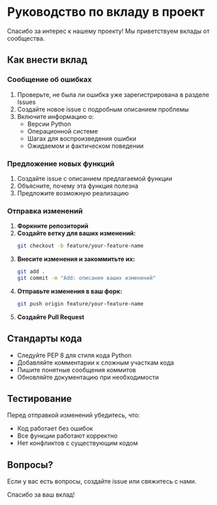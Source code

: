 # Руководство по вкладу в проект

Спасибо за интерес к нашему проекту! Мы приветствуем вклады от сообщества.

## Как внести вклад

### Сообщение об ошибках

1. Проверьте, не была ли ошибка уже зарегистрирована в разделе Issues
2. Создайте новое issue с подробным описанием проблемы
3. Включите информацию о:
   - Версии Python
   - Операционной системе
   - Шагах для воспроизведения ошибки
   - Ожидаемом и фактическом поведении

### Предложение новых функций

1. Создайте issue с описанием предлагаемой функции
2. Объясните, почему эта функция полезна
3. Предложите возможную реализацию

### Отправка изменений

1. **Форкните репозиторий**
2. **Создайте ветку для ваших изменений:**
   ```bash
   git checkout -b feature/your-feature-name
   ```
3. **Внесите изменения и закоммитьте их:**
   ```bash
   git add .
   git commit -m "Add: описание ваших изменений"
   ```
4. **Отправьте изменения в ваш форк:**
   ```bash
   git push origin feature/your-feature-name
   ```
5. **Создайте Pull Request**

## Стандарты кода

- Следуйте PEP 8 для стиля кода Python
- Добавляйте комментарии к сложным участкам кода
- Пишите понятные сообщения коммитов
- Обновляйте документацию при необходимости

## Тестирование

Перед отправкой изменений убедитесь, что:
- Код работает без ошибок
- Все функции работают корректно
- Нет конфликтов с существующим кодом

## Вопросы?

Если у вас есть вопросы, создайте issue или свяжитесь с нами.

Спасибо за ваш вклад! 